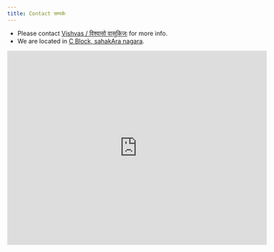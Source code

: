 ```yaml
---
title: Contact सम्पर्कः
---
```


- Please contact [Vishvas / विश्वासो वासुकिजः](https://vvasuki.github.io/) for more info.
- We are located in [C Block, sahakAra nagara](https://goo.gl/maps/xeF4ivvUfHNuGJLv6).

<iframe src="https://www.google.com/maps/embed?pb=!1m18!1m12!1m3!1d3886.5679373510056!2d77.57566495064948!3d13.06315121635149!2m3!1f0!2f0!3f0!3m2!1i1024!2i768!4f13.1!3m3!1m2!1s0x3bae181bf285fe85%3A0x53ce465191bb277d!2sNegative%20Space%20studio!5e0!3m2!1sen!2sin!4v1580704155839!5m2!1sen!2sin" width="600" height="450" frameborder="0" style="border:0;" allowfullscreen=""></iframe>


